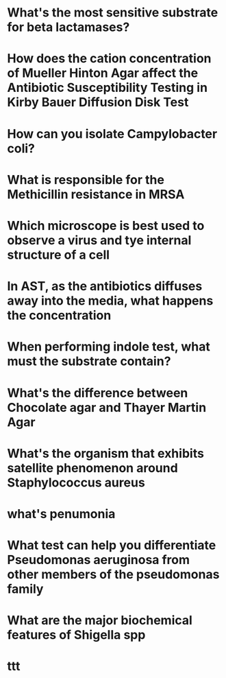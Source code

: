 # What's the most sensitive substrate for beta lactamases?
# How does the cation concentration of Mueller Hinton Agar affect the Antibiotic Susceptibility Testing in Kirby Bauer Diffusion Disk Test
# How can you isolate Campylobacter coli?
# What is responsible for the Methicillin resistance in MRSA
# Which microscope is best used to observe a virus and tye internal structure of a cell
# In AST, as the antibiotics diffuses away into the media, what happens the concentration 
# When performing indole test, what must the substrate contain?
# What's the difference between Chocolate agar and Thayer Martin Agar
# What's the organism that exhibits satellite phenomenon around Staphylococcus aureus 
# what's penumonia 
# What test can help you differentiate Pseudomonas aeruginosa from other members of the pseudomonas family 
# What are the major biochemical features of Shigella spp
# ttt
